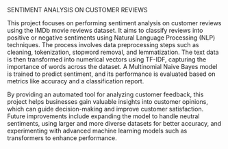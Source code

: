 SENTIMENT ANALYSIS ON CUSTOMER REVIEWS

This project focuses on performing sentiment analysis on customer reviews using the IMDb movie reviews dataset. It aims to classify reviews into positive or negative sentiments using Natural Language Processing (NLP) techniques. The process involves data preprocessing steps such as cleaning, tokenization, stopword removal, and lemmatization. The text data is then transformed into numerical vectors using TF-IDF, capturing the importance of words across the dataset. A Multinomial Naive Bayes model is trained to predict sentiment, and its performance is evaluated based on metrics like accuracy and a classification report.

By providing an automated tool for analyzing customer feedback, this project helps businesses gain valuable insights into customer opinions, which can guide decision-making and improve customer satisfaction. Future improvements include expanding the model to handle neutral sentiments, using larger and more diverse datasets for better accuracy, and experimenting with advanced machine learning models such as transformers to enhance performance.
